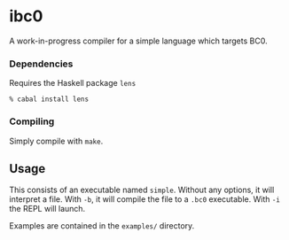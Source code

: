 # ibc0

A work-in-progress compiler for a simple language which targets BC0.

### Dependencies

Requires the Haskell package `lens`

```
% cabal install lens
```

### Compiling

Simply compile with `make`. 

## Usage

This consists of an executable named `simple`. Without any options,
it will interpret a file. With `-b`, it will compile the file to a `.bc0` executable.
With `-i` the REPL will launch. 

Examples are contained in the `examples/` directory. 